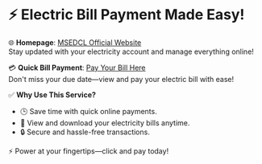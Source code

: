 
# ⚡ Electric Bill Payment Made Easy!

🌐 **Homepage**: [MSEDCL Official Website](https://wss.mahadiscom.in/wss/wss)  
Stay updated with your electricity account and manage everything online!  

💳 **Quick Bill Payment**: [Pay Your Bill Here](https://wss.mahadiscom.in/wss/wss?uiActionName=getViewPayBill)  
Don't miss your due date—view and pay your electric bill with ease!  

✅ **Why Use This Service?**  
- 🕒 Save time with quick online payments.  
- 📄 View and download your electricity bills anytime.  
- 🔒 Secure and hassle-free transactions.  

⚡ Power at your fingertips—click and pay today!


